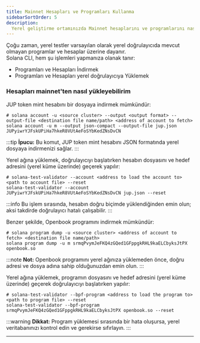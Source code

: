 ```yaml
---
title: Mainnet Hesapları ve Programları Kullanma
sidebarSortOrder: 5
description:
  Yerel geliştirme ortamınızda Mainnet hesaplarını ve programlarını nasıl kullanacağınızı öğrenin.
---
```


Çoğu zaman, yerel testler varsayılan olarak yerel doğrulayıcıda mevcut olmayan programlar ve hesaplar üzerine dayanır.  
Solana CLI, hem şu işlemleri yapmanıza olanak tanır:

- Programları ve Hesapları İndirmek
- Programları ve Hesapları yerel doğrulayıcıya Yüklemek

### Hesapları mainnet'ten nasıl yükleyebilirim

JUP token mint hesabını bir dosyaya indirmek mümkündür:

```shell
# solana account -u <source cluster> --output <output format> --output-file <destination file name/path> <address of account to fetch>
solana account -u m --output json-compact --output-file jup.json JUPyiwrYJFskUPiHa7hkeR8VUtAeFoSYbKedZNsDvCN
```

:::tip
**İpucu:** Bu komut, JUP token mint hesabını JSON formatında yerel dosyaya indirmenizi sağlar.
:::

Yerel ağına yüklemek, doğrulayıcıyı başlatırken hesabın dosyasını ve hedef adresini (yerel küme üzerinde) geçerek yapılır:

```shell
# solana-test-validator --account <address to load the account to> <path to account file> --reset
solana-test-validator --account JUPyiwrYJFskUPiHa7hkeR8VUtAeFoSYbKedZNsDvCN jup.json --reset
```

:::info
Bu işlem sırasında, hesabın doğru biçimde yüklendiğinden emin olun; aksi takdirde doğrulayıcı hatalı çalışabilir.
:::

Benzer şekilde, Openbook programını indirmek mümkündür:

```shell
# solana program dump -u <source cluster> <address of account to fetch> <destination file name/path>
solana program dump -u m srmqPvymJeFKQ4zGQed1GFppgkRHL9kaELCbyksJtPX openbook.so
```

:::note
**Not:** Openbook programını yerel ağınıza yüklemeden önce, doğru adresi ve dosya adına sahip olduğunuzdan emin olun.
:::

Yerel ağına yüklemek, programın dosyasını ve hedef adresini (yerel küme üzerinde) geçerek doğrulayıcıyı başlatırken yapılır:

```shell
# solana-test-validator --bpf-program <address to load the program to> <path to program file> --reset
solana-test-validator --bpf-program srmqPvymJeFKQ4zGQed1GFppgkRHL9kaELCbyksJtPX openbook.so --reset
```

:::warning
**Dikkat:** Program yüklemesi sırasında bir hata oluşursa, yerel veritabanınızı kontrol edin ve gerekirse sıfırlayın.
:::

---